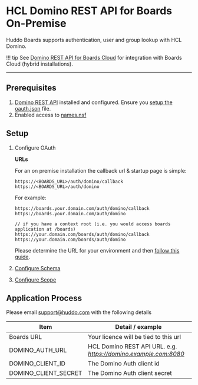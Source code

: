 # HCL Domino REST API for Boards On-Premise

Huddo Boards supports authentication, user and group lookup with HCL Domino.

!!! tip
    See [Domino REST API for Boards Cloud](./cloud.md) for integration with Boards Cloud (hybrid installations).

---

## Prerequisites

1. [Domino REST API](https://opensource.hcltechsw.com/Domino-rest-api/tutorial/installconfig/index.html) installed and configured. Ensure you [setup the oauth.json](https://opensource.hcltechsw.com/Domino-rest-api/howto/VoltMX/configuring-keep-idplite-with-identity-service.html?h=oauth.json#set-up-domino-rest-api) file.
1. Enabled access to [names.nsf](https://opensource.hcltechsw.com/Domino-rest-api/howto/database/excludeddb.html?h=names.#procedure)

## Setup

1.  Configure OAuth

    **URLs**

    For an on premise installation the callback url & startup page is simple:

        https://<BOARDS_URL>/auth/domino/callback
        https://<BOARDS_URL>/auth/domino

    For example:

        https://boards.your.domain.com/auth/domino/callback
        https://boards.your.domain.com/auth/domino

        // if you have a context root (i.e. you would access boards application at /boards)
        https://your.domain.com/boards/auth/domino/callback
        https://your.domain.com/boards/auth/domino

    Please determine the URL for your environment and then [follow this guide](./oauth/index.md).

1.  [Configure Schema](./schema/index.md)

1.  [Configure Scope](./scope/index.md)

## Application Process

Please email [support@huddo.com](mailto://support@huddo.com) with the following details

| Item                 | Detail / example                                                |
| -------------------- | --------------------------------------------------------------- |
| Boards URL           | Your licence will be tied to this url                           |
| DOMINO_AUTH_URL      | HCL Domino REST API URL. e.g. *https://domino.example.com:8080* |
| DOMINO_CLIENT_ID     | The Domino Auth client id                                       |
| DOMINO_CLIENT_SECRET | The Domino Auth client secret                                   |
